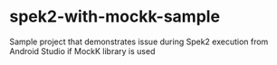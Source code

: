 # spek2-with-mockk-sample
Sample project that demonstrates issue during Spek2 execution from Android Studio if MockK library is used
